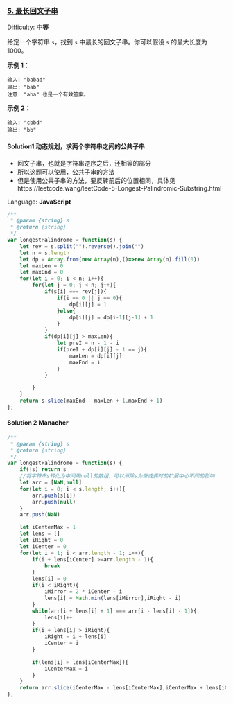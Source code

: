 ### [5\. 最长回文子串](https://leetcode-cn.com/problems/longest-palindromic-substring/)

Difficulty: **中等**


给定一个字符串 `s`，找到 `s` 中最长的回文子串。你可以假设 `s` 的最大长度为 1000。

**示例 1：**

```
输入: "babad"
输出: "bab"
注意: "aba" 也是一个有效答案。
```

**示例 2：**

```
输入: "cbbd"
输出: "bb"
```


#### Solution1  动态规划，求两个字符串之间的公共子串

* 回文子串，也就是字符串逆序之后，还相等的部分
* 所以这题可以使用，公共子串的方法
* 但是使用公共子串的方法，要反转前后的位置相同，具体见https://leetcode.wang/leetCode-5-Longest-Palindromic-Substring.html

Language: **JavaScript**

```javascript
​/**
 * @param {string} s
 * @return {string}
 */
var longestPalindrome = function(s) {
    let rev = s.split("").reverse().join("")
    let n = s.length
    let dp = Array.from(new Array(n),()=>new Array(n).fill(0))
    let maxLen = 0
    let maxEnd = 0
    for(let i = 0; i < n; i++){
        for(let j = 0; j < n; j++){
            if(s[i] === rev[j]){
                if(i == 0 || j == 0){
                    dp[i][j] = 1
                }else{
                    dp[i][j] = dp[i-1][j-1] + 1
                }
            }
            if(dp[i][j] > maxLen){
                let preI = n - 1 - i
                if(preI + dp[i][j] - 1 == j){
                    maxLen = dp[i][j]
                    maxEnd = i
                }
            }

        }
    }
    return s.slice(maxEnd - maxLen + 1,maxEnd + 1)
};
```

#### Solution 2 Manacher
```js
/**
 * @param {string} s
 * @return {string}
 */
var longestPalindrome = function(s) {
    if(!s) return s
    //将字符串s转化为中间带null的数组，可以消除s为奇或偶时的扩展中心不同的影响
    let arr = [NaN,null]
    for(let i = 0; i < s.length; i++){
        arr.push(s[i])
        arr.push(null)
    }
    arr.push(NaN)

    let iCenterMax = 1
    let lens = []
    let iRight = 0
    let iCenter = 0
    for(let i = 1; i < arr.length - 1; i++){
        if(i + lens[iCenter] >=arr.length - 1){
            break
        }
        lens[i] = 0
        if(i < iRight){
            iMirror = 2 * iCenter - i
            lens[i] = Math.min(lens[iMirror],iRight - i)
        }
        while(arr[i + lens[i] + 1] === arr[i - lens[i] - 1]){
            lens[i]++
        }
        if(i + lens[i] > iRight){
            iRight = i + lens[i]
            iCenter = i
        }

        if(lens[i] > lens[iCenterMax]){
            iCenterMax = i
        }
    }
    return arr.slice(iCenterMax - lens[iCenterMax],iCenterMax + lens[iCenterMax] + 1).filter((a)=>a !== null).join("")
};
```


